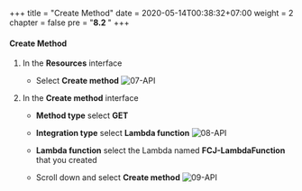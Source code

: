 +++
title = "Create Method"
date = 2020-05-14T00:38:32+07:00
weight = 2
chapter = false
pre = "<b>8.2 </b>"
+++

#### Create Method

1. In the **Resources** interface

   - Select **Create method**
     ![07-API](/images/9/9-api-07.png?width=90pc)

2. In the **Create method** interface

   - **Method type** select **GET**
   - **Integration type** select **Lambda function**
     ![08-API](/images/9/9-api-08.png?width=90pc)

   - **Lambda function** select the Lambda named **FCJ-LambdaFunction** that you created
   - Scroll down and select **Create method**
     ![09-API](/images/9/9-api-09.png?width=90pc)
